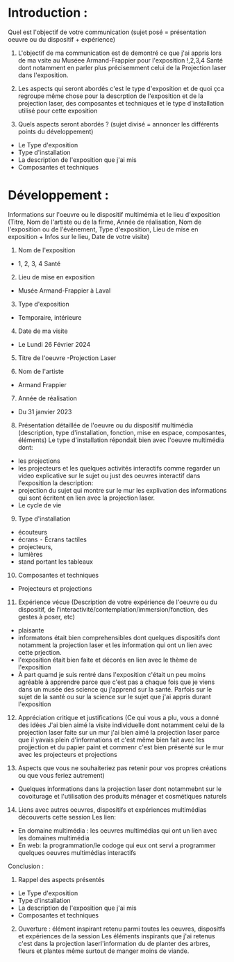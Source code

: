 # Introduction :
 Quel est l'objectif de votre communication (sujet posé = présentation oeuvre ou du dispositif + expérience)

1. L'objectif de ma communication est de demontré ce que j'ai appris lors de ma vsite au Muséee Armand-Frappier pour l'exposition !,2,3,4 Santé dont notamment en parler plus précisemment celui de la Projection laser dans l'exposition.


2. Les aspects qui seront abordés c'est le type d'exposition et de quoi çca regroupe même chose pour la descrption de l'exposition et de la projection laser, des composantes et techniques et le type d'installation utilisé pour cette exposition

3. Quels aspects seront abordés ? (sujet divisé = annoncer les différents points du développement)
- Le Type d'exposition
- Type d'installation
- La description de l'exposition que j'ai mis
- Composantes et techniques
  
# Développement :
 Informations sur l'oeuvre ou le dispositif multimémia et le lieu d'exposition (Titre, Nom de l'artiste ou de la firme, Année de réalisation, Nom de l'exposition ou de l'événement, Type d'exposition, Lieu de mise en exposition + Infos sur le lieu, Date de votre visite)

1. Nom de l'exposition
- 1, 2, 3, 4 Santé


2. Lieu de mise en exposition
- Musée Armand-Frappier à Laval


3. Type d'exposition
- Temporaire, intérieure  


4. Date de ma visite
- Le Lundi 26 Février 2024


5. Titre de l'oeuvre
-Projection Laser

6. Nom de l'artiste
- Armand Frappier


7. Année de réalisation
- Du 31 janvier 2023


8. Présentation détaillée de l'oeuvre ou du dispositif multimédia (description, type d'installation, fonction, mise en espace, composantes, éléments)
Le type d'installation répondait bien avec l'oeuvre multimédia dont:
- les projections
- les projecteurs et les quelques activités interactifs comme regarder un video explicative sur le sujet ou just des oeuvres interactif dans l'exposition
  la description:
- projection du sujet qui montre sur le mur les explivation des informations qui sont écritent en lien avec la projection laser.
- Le cycle de vie 
  
9. Type d'installation
- écouteurs
- écrans ⁃ Écrans tactiles
- projecteurs,
- lumières
- stand portant les tableaux

10. Composantes et techniques
- Projecteurs et projections

11. Expérience vécue (Description de votre expérience de l'oeuvre ou du dispositif, de l'interactivité/contemplation/immersion/fonction, des gestes à poser, etc)
 - plaisante
 - informatons était bien comprehensibles dont quelques dispositifs dont notamment la projection laser et les information qui ont un lien avec cette prjection.
 - l'exposition était bien faite et décorés en lien avec le thème de l'exposition
 - À part quamd je suis rentré dans l'exposition c'était un peu moins agréable à apprendre parce que c'est pas a chaque fois que je viens dans un musée des science qu j'apprend sur la santé. Parfois sur le sujet de la santé ou sur la science sur le sujet que j'ai appris durant l'exposition
   
12. Appréciation critique et justifications (Ce qui vous a plu, vous a donné des idées 
J'ai bien aimé la visite individuelle dont notamment celui de la projection laser faite sur un mur j'ai bien aimé la projection laser parce que il yavais plein d'informations et c'est même bien fait avec les projjection et du papier paint et commenr c'est bien présenté sur le mur avec les projecteurs et projections

13. Aspects que vous ne souhaiteriez pas retenir pour vos propres créations ou que vous feriez autrement)
- Quelques informations dans la projection laser dont notammebnt sur le covoiturage et l'utilisation des produits ménager et cosmétiques naturels

14. Liens avec autres oeuvres, dispositifs et expériences multimédias découverts cette session
Les lien:
- En domaine multimédia : les oeuvres multimédias qui ont un lien avec les domaines multimédia
- En web: la programmation/le codoge qui eux ont servi a programmer quelques oeuvres multimédias interactifs

Conclusion :
 1. Rappel des aspects présentés
- Le Type d'exposition
- Type d'installation
- La description de l'exposition que j'ai mis
- Composantes et techniques
 
 2. Ouverture : élément inspirant retenu parmi toutes les oeuvres, dispositfs et expériences de la session
 Les éléments inspirants que j'ai retenus c'est dans la projection laserl'information du de planter des arbres, fleurs et plantes même surtout de manger moins de viande.
